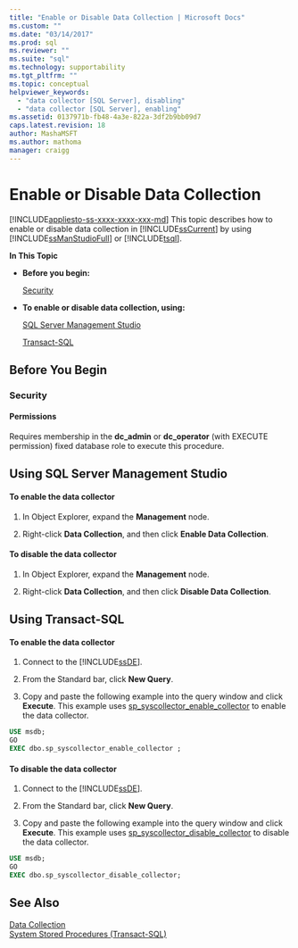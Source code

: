 ```yaml
---
title: "Enable or Disable Data Collection | Microsoft Docs"
ms.custom: ""
ms.date: "03/14/2017"
ms.prod: sql
ms.reviewer: ""
ms.suite: "sql"
ms.technology: supportability
ms.tgt_pltfrm: ""
ms.topic: conceptual
helpviewer_keywords: 
  - "data collector [SQL Server], disabling"
  - "data collector [SQL Server], enabling"
ms.assetid: 0137971b-fb48-4a3e-822a-3df2b9bb09d7
caps.latest.revision: 18
author: MashaMSFT
ms.author: mathoma
manager: craigg
---
```

# Enable or Disable Data Collection
[!INCLUDE[appliesto-ss-xxxx-xxxx-xxx-md](../../includes/appliesto-ss-xxxx-xxxx-xxx-md.md)]
  This topic describes how to enable or disable data collection in [!INCLUDE[ssCurrent](../../includes/sscurrent-md.md)] by using [!INCLUDE[ssManStudioFull](../../includes/ssmanstudiofull-md.md)] or [!INCLUDE[tsql](../../includes/tsql-md.md)].  
  
 **In This Topic**  
  
-   **Before you begin:**  
  
     [Security](#Security)  
  
-   **To enable or disable data collection, using:**  
  
     [SQL Server Management Studio](#SSMSProcedure)  
  
     [Transact-SQL](#TsqlProcedure)  
  
##  <a name="BeforeYouBegin"></a> Before You Begin  
  
###  <a name="Security"></a> Security  
  
####  <a name="Permissions"></a> Permissions  
 Requires membership in the **dc_admin** or **dc_operator** (with EXECUTE permission) fixed database role to execute this procedure.  
  
##  <a name="SSMSProcedure"></a> Using SQL Server Management Studio  
  
#### To enable the data collector  
  
1.  In Object Explorer, expand the **Management** node.  
  
2.  Right-click **Data Collection**, and then click **Enable Data Collection**.  
  
#### To disable the data collector  
  
1.  In Object Explorer, expand the **Management** node.  
  
2.  Right-click **Data Collection**, and then click **Disable Data Collection**.  
  
##  <a name="TsqlProcedure"></a> Using Transact-SQL  
  
#### To enable the data collector  
  
1.  Connect to the [!INCLUDE[ssDE](../../includes/ssde-md.md)].  
  
2.  From the Standard bar, click **New Query**.  
  
3.  Copy and paste the following example into the query window and click **Execute**. This example uses [sp_syscollector_enable_collector](../../relational-databases/system-stored-procedures/sp-syscollector-enable-collector-transact-sql.md) to enable the data collector.  
  
```sql  
USE msdb;  
GO  
EXEC dbo.sp_syscollector_enable_collector ;  
```  
  
#### To disable the data collector  
  
1.  Connect to the [!INCLUDE[ssDE](../../includes/ssde-md.md)].  
  
2.  From the Standard bar, click **New Query**.  
  
3.  Copy and paste the following example into the query window and click **Execute**. This example uses [sp_syscollector_disable_collector](../../relational-databases/system-stored-procedures/sp-syscollector-disable-collector-transact-sql.md) to disable the data collector.  
  
```sql  
USE msdb;  
GO  
EXEC dbo.sp_syscollector_disable_collector;  
```  
  
## See Also  
 [Data Collection](../../relational-databases/data-collection/data-collection.md)   
 [System Stored Procedures &#40;Transact-SQL&#41;](../../relational-databases/system-stored-procedures/system-stored-procedures-transact-sql.md)  
  
  
